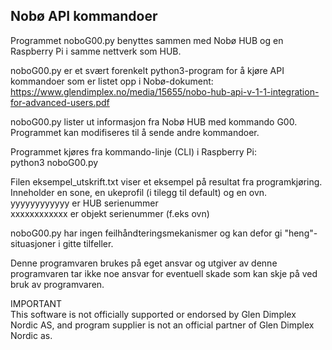 ## Nobø API kommandoer
Programmet noboG00.py benyttes sammen med Nobø HUB og en Raspberry Pi i samme nettverk som HUB.

noboG00.py er et svært forenkelt python3-program for å kjøre API kommandoer som er listet opp i Nobø-dokument:\
https://www.glendimplex.no/media/15655/nobo-hub-api-v-1-1-integration-for-advanced-users.pdf

noboG00.py lister ut informasjon fra Nobø HUB med kommando G00.
Programmet kan modifiseres til å sende andre kommandoer.

Programmet kjøres fra kommando-linje (CLI) i Raspberry Pi:\
python3 noboG00.py

Filen eksempel_utskrift.txt viser et eksempel på resultat fra programkjøring. Inneholder en sone, en ukeprofil (i tilegg til default) og en ovn.\
yyyyyyyyyyyy er HUB serienummer\
xxxxxxxxxxxx er objekt serienummer (f.eks ovn)

noboG00.py har ingen feilhåndteringsmekanismer og kan defor gi "heng"-situasjoner i gitte tilfeller.

Denne programvaren brukes på eget ansvar og utgiver av denne programvaren tar ikke noe ansvar for eventuell skade som kan skje på ved bruk av programvaren.

IMPORTANT\
This software is not officially supported or endorsed by Glen Dimplex Nordic AS, and program supplier is not an official partner of Glen Dimplex Nordic as.
